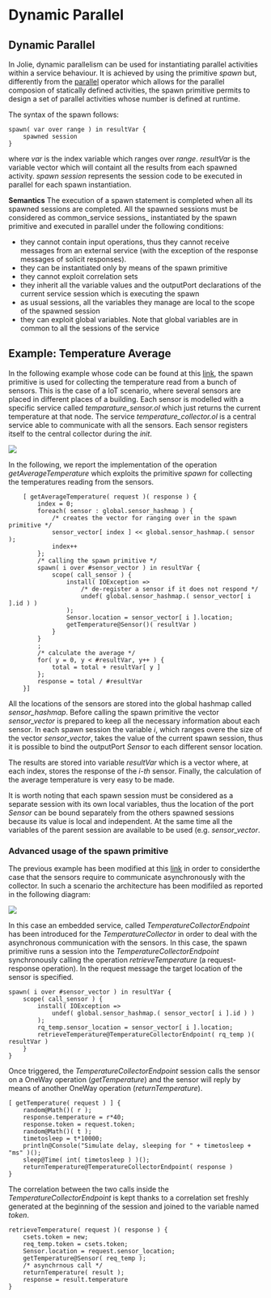 # Dynamic Parallel

## Dynamic Parallel

In Jolie, dynamic parallelism can be used for instantiating parallel activities within a service behaviour. It is achieved by using the primitive _spawn_ but, differently from the [parallel](https://jolielang.gitbook.io/docs/basics/composing_statements#parallel) operator which allows for the parallel composion of statically defined activities, the spawn primitive permits to design a set of parallel activities whose number is defined at runtime.

The syntax of the spawn follows:

```jolie
spawn( var over range ) in resultVar {
    spawned session
}
```

where _var_ is the index variable which ranges over _range_. _resultVar_ is the variable vector which will containt all the results from each spawned activity. _spawn session_ represents the session code to be executed in parallel for each spawn instantiation.

**Semantics** The execution of a spawn statement is completed when all its spawned sessions are completed. All the spawned sessions must be considered as common_service sessions_ instantiated by the spawn primitive and executed in parallel under the following conditions:

* they cannot contain input operations, thus they cannot receive messages from an external service \(with the exception of the response messages of solicit responses\). 
* they can be instantiated only by means of the spawn primitive
* they cannot exploit correlation sets
* they inherit all the variable values and the outputPort declarations of the current service session which is executing the spawn
* as usual sessions, all the variables they manage are local to the scope of the spawned session
* they can exploit global variables. Note that global variables are in common to all the sessions of the service

## Example: Temperature Average

In the following example whose code can be found at this [link](https://github.com/jolie/examples/tree/master/02_basics/9_dynamicparallel/1_temperature_average), the spawn primitive is used for collecting the temperature read from a bunch of sensors. This is the case of a IoT scenario, where several sensors are placed in different places of a building. Each sensor is modelled with a specific service called _temparature\_sensor.ol_ which just returns the current temperature at that node. The service _temperature\_collector.ol_ is a central service able to communicate with all the sensors. Each sensor registers itself to the central collector during the _init_.

![](../../.gitbook/assets/temperature_collector.png)

In the following, we report the implementation of the operation _getAverageTemperature_ which exploits the primitive _spawn_ for collecting the temperatures reading from the sensors.

```jolie
    [ getAverageTemperature( request )( response ) {
        index = 0;
        foreach( sensor : global.sensor_hashmap ) {
            /* creates the vector for ranging over in the spawn primitive */
            sensor_vector[ index ] << global.sensor_hashmap.( sensor );
            index++
        };
        /* calling the spawn primitive */
        spawn( i over #sensor_vector ) in resultVar {
            scope( call_sensor ) {
                install( IOException =>
                    /* de-register a sensor if it does not respond */
                    undef( global.sensor_hashmap.( sensor_vector[ i ].id ) )
                );
                Sensor.location = sensor_vector[ i ].location;
                getTemperature@Sensor()( resultVar )
            }
        }
        ;
        /* calculate the average */
        for( y = 0, y < #resultVar, y++ ) {
            total = total + resultVar[ y ]
        };
        response = total / #resultVar
    }]
```

All the locations of the sensors are stored into the global hashmap called _sensor\_hashmap_. Before calling the spawn primitive the vector _sensor\_vector_ is prepared to keep all the necessary information about each sensor. In each spawn session the variable _i_, which ranges overe the size of the vector _sensor\_vector_, takes the value of the current spawn session, thus it is possible to bind the outputPort _Sensor_ to each different sensor location.

The results are stored into variable _resultVar_ which is a vector where, at each index, stores the response of the _i-th_ sensor. Finally, the calculation of the average temperature is very easy to be made.

It is worth noting that each spawn session must be considered as a separate session with its own local variables, thus the location of the port _Sensor_ can be bound separately from the others spawned sessions because its value is local and independent. At the same time all the variables of the parent session are available to be used \(e.g. _sensor\_vector_.

### Advanced usage of the spawn primitive

The previous example has been modified at this [link](https://github.com/jolie/examples/tree/master/02_basics/9_dynamicparallel/2_temperature_average_advanced) in order to considerthe case that the sensors require to communicate asynchronously with the collector. In such a scenario the architecture has been modifiled as reported in the following diagram:

![](../../.gitbook/assets/temperature_collector_advanced.png)

In this case an embedded service, called _TemperatureCollectorEndpoint_ has been introduced for the _TemperatureCollector_ in order to deal with the asynchronous communication with the sensors. In this case, the spawn primitive runs a session into the _TemperatureCollectorEndpoint_ synchronously calling the operation _retrieveTemperature_ \(a request-response operation\). In the request message the target location of the sensor is specified.

```jolie
spawn( i over #sensor_vector ) in resultVar {
    scope( call_sensor ) {
        install( IOException =>
            undef( global.sensor_hashmap.( sensor_vector[ i ].id ) )
        );
        rq_temp.sensor_location = sensor_vector[ i ].location;
        retrieveTemperature@TemperatureCollectorEndpoint( rq_temp )( resultVar )
    }
}
```

Once triggered, the _TemperatureCollectorEndpoint_ session calls the sensor on a OneWay operation \(_getTemperature_\) and the sensor will reply by means of another OneWay operation \(_returnTemperature_\).

```jolie
[ getTemperature( request ) ] {
    random@Math()( r );
    response.temperature = r*40;
    response.token = request.token;
    random@Math()( t );
    timetosleep = t*10000;
    println@Console("Simulate delay, sleeping for " + timetosleep + "ms" )();
    sleep@Time( int( timetosleep ) )();
    returnTemperature@TemperatureCollectorEndpoint( response )
}
```

The correlation between the two calls inside the _TemperatureCollectorEndpoint_ is kept thanks to a correlation set freshly generated at the beginning of the session and joined to the variable named _token_.

```jolie
retrieveTemperature( request )( response ) {
    csets.token = new;
    req_temp.token = csets.token;
    Sensor.location = request.sensor_location;
    getTemperature@Sensor( req_temp );
    /* asynchrnous call */
    returnTemperature( result );
    response = result.temperature
}
```

